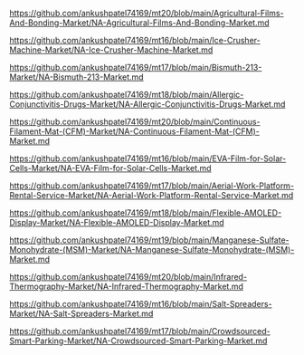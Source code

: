 <p><a href="https://github.com/ankushpatel74169/mt20/blob/main/Agricultural-Films-And-Bonding-Market/NA-Agricultural-Films-And-Bonding-Market.md">https://github.com/ankushpatel74169/mt20/blob/main/Agricultural-Films-And-Bonding-Market/NA-Agricultural-Films-And-Bonding-Market.md</a></p><p><a href="https://github.com/ankushpatel74169/mt16/blob/main/Ice-Crusher-Machine-Market/NA-Ice-Crusher-Machine-Market.md">https://github.com/ankushpatel74169/mt16/blob/main/Ice-Crusher-Machine-Market/NA-Ice-Crusher-Machine-Market.md</a></p><p><a href="https://github.com/ankushpatel74169/mt17/blob/main/Bismuth-213-Market/NA-Bismuth-213-Market.md">https://github.com/ankushpatel74169/mt17/blob/main/Bismuth-213-Market/NA-Bismuth-213-Market.md</a></p><p><a href="https://github.com/ankushpatel74169/mt18/blob/main/Allergic-Conjunctivitis-Drugs-Market/NA-Allergic-Conjunctivitis-Drugs-Market.md">https://github.com/ankushpatel74169/mt18/blob/main/Allergic-Conjunctivitis-Drugs-Market/NA-Allergic-Conjunctivitis-Drugs-Market.md</a></p><p><a href="https://github.com/ankushpatel74169/mt20/blob/main/Continuous-Filament-Mat-(CFM)-Market/NA-Continuous-Filament-Mat-(CFM)-Market.md">https://github.com/ankushpatel74169/mt20/blob/main/Continuous-Filament-Mat-(CFM)-Market/NA-Continuous-Filament-Mat-(CFM)-Market.md</a></p><p><a href="https://github.com/ankushpatel74169/mt16/blob/main/EVA-Film-for-Solar-Cells-Market/NA-EVA-Film-for-Solar-Cells-Market.md">https://github.com/ankushpatel74169/mt16/blob/main/EVA-Film-for-Solar-Cells-Market/NA-EVA-Film-for-Solar-Cells-Market.md</a></p><p><a href="https://github.com/ankushpatel74169/mt17/blob/main/Aerial-Work-Platform-Rental-Service-Market/NA-Aerial-Work-Platform-Rental-Service-Market.md">https://github.com/ankushpatel74169/mt17/blob/main/Aerial-Work-Platform-Rental-Service-Market/NA-Aerial-Work-Platform-Rental-Service-Market.md</a></p><p><a href="https://github.com/ankushpatel74169/mt18/blob/main/Flexible-AMOLED-Display-Market/NA-Flexible-AMOLED-Display-Market.md">https://github.com/ankushpatel74169/mt18/blob/main/Flexible-AMOLED-Display-Market/NA-Flexible-AMOLED-Display-Market.md</a></p><p><a href="https://github.com/ankushpatel74169/mt19/blob/main/Manganese-Sulfate-Monohydrate-(MSM)-Market/NA-Manganese-Sulfate-Monohydrate-(MSM)-Market.md">https://github.com/ankushpatel74169/mt19/blob/main/Manganese-Sulfate-Monohydrate-(MSM)-Market/NA-Manganese-Sulfate-Monohydrate-(MSM)-Market.md</a></p><p><a href="https://github.com/ankushpatel74169/mt20/blob/main/Infrared-Thermography-Market/NA-Infrared-Thermography-Market.md">https://github.com/ankushpatel74169/mt20/blob/main/Infrared-Thermography-Market/NA-Infrared-Thermography-Market.md</a></p><p><a href="https://github.com/ankushpatel74169/mt16/blob/main/Salt-Spreaders-Market/NA-Salt-Spreaders-Market.md">https://github.com/ankushpatel74169/mt16/blob/main/Salt-Spreaders-Market/NA-Salt-Spreaders-Market.md</a></p><p><a href="https://github.com/ankushpatel74169/mt17/blob/main/Crowdsourced-Smart-Parking-Market/NA-Crowdsourced-Smart-Parking-Market.md">https://github.com/ankushpatel74169/mt17/blob/main/Crowdsourced-Smart-Parking-Market/NA-Crowdsourced-Smart-Parking-Market.md</a></p>
